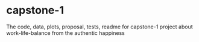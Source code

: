 # capstone-1
The code, data, plots, proposal, tests, readme for capstone-1 project about work-life-balance from the authentic happiness
